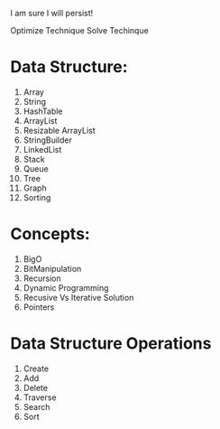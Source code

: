 I am sure I will persist!

Optimize Technique
Solve Techinque

# Data Structure: 
1. Array
2. String
3. HashTable
4. ArrayList
5. Resizable ArrayList
6. StringBuilder
7. LinkedList
8. Stack
9. Queue
10. Tree
11. Graph
12. Sorting

# Concepts:
1. BigO
2. BitManipulation
3. Recursion
4. Dynamic Programming
5. Recusive Vs Iterative Solution
6. Pointers

# Data Structure Operations
1. Create
2. Add
3. Delete
4. Traverse
5. Search
6. Sort